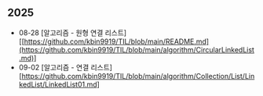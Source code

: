 ## 2025

* 08-28 [알고리즘 - 원형 연결 리스트][[https://github.com/kbin9919/TIL/blob/main/README.md](https://github.com/kbin9919/TIL/blob/main/algorithm/CircularLinkedList.md)]
* 09-02 [알고리즘 - 연결 리스트][https://github.com/kbin9919/TIL/blob/main/algorithm/Collection/List/LinkedList/LinkedList01.md]
